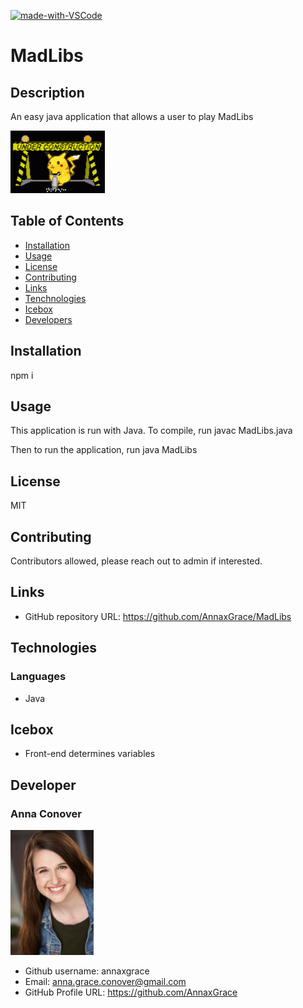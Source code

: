 
[![made-with-VSCode](https://img.shields.io/badge/Made%20with-VSCode-1f425f.svg)](https://code.visualstudio.com/)
# MadLibs

## Description
An easy java application that allows a user to play MadLibs



<img src="assets/images/pikachuconstruction.gif"
     alt="Pikachu construction sign"
     style="margin-right: 10px; height: 100px;" />

## Table of Contents
* [Installation](#installation)
* [Usage](#usage)
* [License](#license)
* [Contributing](#contributing)
* [Links](#Links)
* [Tenchnologies](#Technologies)
* [Icebox](#Icebox)
* [Developers](#Developers)

## Installation
npm i

## Usage

This application is run with Java. To compile, run javac MadLibs.java

Then to run the application, run java MadLibs

## License
MIT

## Contributing
Contributors allowed, please reach out to admin if interested.

## Links
* GitHub repository URL: https://github.com/AnnaxGrace/MadLibs


## Technologies


### Languages 
* Java



## Icebox

* Front-end determines variables



## Developer

### Anna Conover

<img src="assets/images/AnnaConover0132.jpg"
     alt="Picture of Developer Anna"
     style="margin-right: 10px; height: 200px;" />

* Github username: annaxgrace
* Email: anna.grace.conover@gmail.com
* GitHub Profile URL: https://github.com/AnnaxGrace





